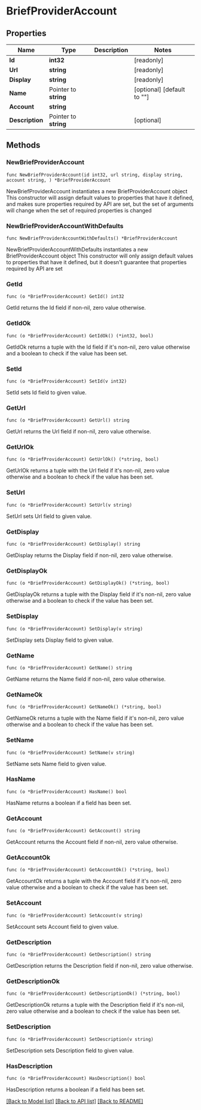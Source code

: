 # BriefProviderAccount

## Properties

Name | Type | Description | Notes
------------ | ------------- | ------------- | -------------
**Id** | **int32** |  | [readonly] 
**Url** | **string** |  | [readonly] 
**Display** | **string** |  | [readonly] 
**Name** | Pointer to **string** |  | [optional] [default to ""]
**Account** | **string** |  | 
**Description** | Pointer to **string** |  | [optional] 

## Methods

### NewBriefProviderAccount

`func NewBriefProviderAccount(id int32, url string, display string, account string, ) *BriefProviderAccount`

NewBriefProviderAccount instantiates a new BriefProviderAccount object
This constructor will assign default values to properties that have it defined,
and makes sure properties required by API are set, but the set of arguments
will change when the set of required properties is changed

### NewBriefProviderAccountWithDefaults

`func NewBriefProviderAccountWithDefaults() *BriefProviderAccount`

NewBriefProviderAccountWithDefaults instantiates a new BriefProviderAccount object
This constructor will only assign default values to properties that have it defined,
but it doesn't guarantee that properties required by API are set

### GetId

`func (o *BriefProviderAccount) GetId() int32`

GetId returns the Id field if non-nil, zero value otherwise.

### GetIdOk

`func (o *BriefProviderAccount) GetIdOk() (*int32, bool)`

GetIdOk returns a tuple with the Id field if it's non-nil, zero value otherwise
and a boolean to check if the value has been set.

### SetId

`func (o *BriefProviderAccount) SetId(v int32)`

SetId sets Id field to given value.


### GetUrl

`func (o *BriefProviderAccount) GetUrl() string`

GetUrl returns the Url field if non-nil, zero value otherwise.

### GetUrlOk

`func (o *BriefProviderAccount) GetUrlOk() (*string, bool)`

GetUrlOk returns a tuple with the Url field if it's non-nil, zero value otherwise
and a boolean to check if the value has been set.

### SetUrl

`func (o *BriefProviderAccount) SetUrl(v string)`

SetUrl sets Url field to given value.


### GetDisplay

`func (o *BriefProviderAccount) GetDisplay() string`

GetDisplay returns the Display field if non-nil, zero value otherwise.

### GetDisplayOk

`func (o *BriefProviderAccount) GetDisplayOk() (*string, bool)`

GetDisplayOk returns a tuple with the Display field if it's non-nil, zero value otherwise
and a boolean to check if the value has been set.

### SetDisplay

`func (o *BriefProviderAccount) SetDisplay(v string)`

SetDisplay sets Display field to given value.


### GetName

`func (o *BriefProviderAccount) GetName() string`

GetName returns the Name field if non-nil, zero value otherwise.

### GetNameOk

`func (o *BriefProviderAccount) GetNameOk() (*string, bool)`

GetNameOk returns a tuple with the Name field if it's non-nil, zero value otherwise
and a boolean to check if the value has been set.

### SetName

`func (o *BriefProviderAccount) SetName(v string)`

SetName sets Name field to given value.

### HasName

`func (o *BriefProviderAccount) HasName() bool`

HasName returns a boolean if a field has been set.

### GetAccount

`func (o *BriefProviderAccount) GetAccount() string`

GetAccount returns the Account field if non-nil, zero value otherwise.

### GetAccountOk

`func (o *BriefProviderAccount) GetAccountOk() (*string, bool)`

GetAccountOk returns a tuple with the Account field if it's non-nil, zero value otherwise
and a boolean to check if the value has been set.

### SetAccount

`func (o *BriefProviderAccount) SetAccount(v string)`

SetAccount sets Account field to given value.


### GetDescription

`func (o *BriefProviderAccount) GetDescription() string`

GetDescription returns the Description field if non-nil, zero value otherwise.

### GetDescriptionOk

`func (o *BriefProviderAccount) GetDescriptionOk() (*string, bool)`

GetDescriptionOk returns a tuple with the Description field if it's non-nil, zero value otherwise
and a boolean to check if the value has been set.

### SetDescription

`func (o *BriefProviderAccount) SetDescription(v string)`

SetDescription sets Description field to given value.

### HasDescription

`func (o *BriefProviderAccount) HasDescription() bool`

HasDescription returns a boolean if a field has been set.


[[Back to Model list]](../README.md#documentation-for-models) [[Back to API list]](../README.md#documentation-for-api-endpoints) [[Back to README]](../README.md)


